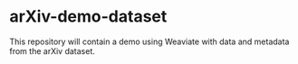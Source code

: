 # arXiv-demo-dataset
This repository will contain a demo using Weaviate with data and metadata from the arXiv dataset.

